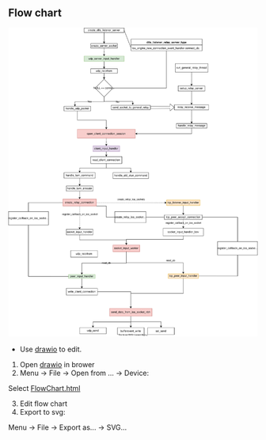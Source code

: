 
## Flow chart

![FlowChart](drawio/FlowChart.svg)


- Use [drawio](https://app.diagrams.net/) to edit.

1. Open [drawio](https://app.diagrams.net/) in brower
2. Menu → File → Open from ... → Device:

Select [FlowChart.html](FlowChart.html)

3. Edit flow chart
4. Export to svg:

Menu → File → Export as... → SVG...

